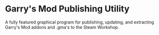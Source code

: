 # Garry's Mod Publishing Utility
A fully featured graphical program for publishing, updating, and extracting Garry's Mod addons and .gma's to the Steam Workshop.
